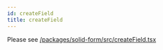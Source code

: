 ```yaml
---
id: createField
title: createField
---
```


Please see [/packages/solid-form/src/createField.tsx](https://github.com/TanStack/form/blob/main/packages/solid-form/src/createField.tsx)
